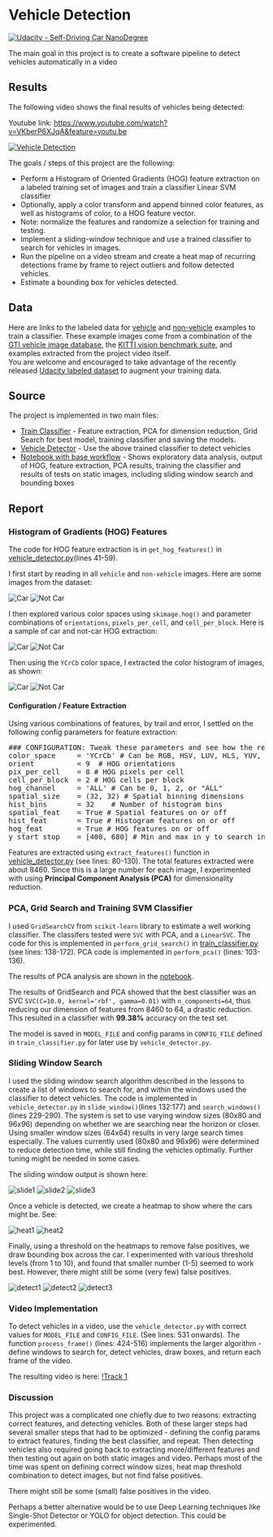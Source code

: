# Vehicle Detection
[![Udacity - Self-Driving Car NanoDegree](https://s3.amazonaws.com/udacity-sdc/github/shield-carnd.svg)](http://www.udacity.com/drive)


The main goal in this project is to create a software pipeline to detect vehicles automatically in a video

## Results

The following video shows the final results of vehicles being detected:

Youtube link: https://www.youtube.com/watch?v=VKberP6XJqA&feature=youtu.be


[![Vehicle Detection](./output_images/yt_vehicle_detect.png)](https://www.youtube.com/watch?v=VKberP6XJqA&feature=youtu.be)


The goals / steps of this project are the following:

* Perform a Histogram of Oriented Gradients (HOG) feature extraction on a labeled training set of images and train a classifier Linear SVM classifier
* Optionally,  apply a color transform and append binned color features, as well as histograms of color, to a HOG feature vector. 
* Note:  normalize the features and randomize a selection for training and testing.
* Implement a sliding-window technique and use a trained classifier to search for vehicles in images.
* Run the pipeline on a video stream and create a heat map of recurring detections frame by frame to reject outliers and follow detected vehicles.
* Estimate a bounding box for vehicles detected.

## Data

Here are links to the labeled data for [vehicle](https://s3.amazonaws.com/udacity-sdc/Vehicle_Tracking/vehicles.zip) and [non-vehicle](https://s3.amazonaws.com/udacity-sdc/Vehicle_Tracking/non-vehicles.zip) examples to train a classifier.  These example images come from a combination of the [GTI vehicle image database](http://www.gti.ssr.upm.es/data/Vehicle_database.html), the [KITTI vision benchmark suite](http://www.cvlibs.net/datasets/kitti/), and examples extracted from the project video itself.   
You are welcome and encouraged to take advantage of the recently released [Udacity labeled dataset](https://github.com/udacity/self-driving-car/tree/master/annotations) to augment your training data.  

## Source

The project is implemented in two main files:

- [Train Classifier](train_classifier.py) - Feature extraction, PCA for dimension reduction, Grid Search for best model, training classifier and saving the models.
- [Vehicle Detector](vehicle_detector.py) - Use the above trained classifier to detect vehicles
- [Notebook with base workflow](01_HOG_ClassifierTraining.ipynb) - Shows exploratory data analysis, output of HOG, feature extraction, PCA results, training the classifier and results of tests on static images, including sliding window search and bounding boxes

## Report

### Histogram of Gradients (HOG) Features

The code for HOG feature extraction is in `get_hog_features()` in [vehicle_detector.py](vehicle_detector.py)(lines 41-59). 

I first start by reading in all `vehicle` and `non-vehicle` images. Here are some images from the dataset:

![Car](output_images/car_images.png)
![Not Car](output_images/notcar_images.png)

I then explored various color spaces using `skimage.hog()` and parameter combinations of `orientations`, `pixels_per_cell`, and `cell_per_block`. Here is a sample of car and not-car HOG extraction:

![Car](output_images/hog1_car.png)
![Not Car](output_images/hog2_nocar.png)

Then using the `YCrCb` color space, I extracted the color histogram of images, as shown:

![Car](output_images/histo1_car.png)
![Not Car](output_images/histo2_nocar.png)

#### Configuration / Feature Extraction

Using various combinations of features, by trail and error, I settled on the following config parameters for feature extraction:

<pre>
### CONFIGURATION: Tweak these parameters and see how the results change.
color_space     = 'YCrCb' # Can be RGB, HSV, LUV, HLS, YUV, YCrCb
orient          = 9  # HOG orientations
pix_per_cell    = 8 # HOG pixels per cell
cell_per_block  = 2 # HOG cells per block
hog_channel     = 'ALL' # Can be 0, 1, 2, or "ALL"
spatial_size    = (32, 32) # Spatial binning dimensions
hist_bins       = 32    # Number of histogram bins
spatial_feat    = True # Spatial features on or off
hist_feat       = True # Histogram features on or off
hog_feat        = True # HOG features on or off
y_start_stop    = [400, 680] # Min and max in y to search in slide_window()
</pre>

Features are extracted using `extract_features()` function in [vehicle_detector.py](vehicle_detector.py) (see lines: 80-130).
The total features extracted were about 8460. Since this is a large number for each image, I experimented with using **Principal Component Analysis (PCA)** for dimensionality reduction. 

### PCA, Grid Search and Training SVM Classifier

I used  `GridSearchCV` from `scikit-learn` library to estimate a well working classifier. The classifers tested were `SVC` with PCA, and a `LinearSVC`. The code for this is implemented in `perform_grid_search()` in [train_classifier.py](train_classifier.py) (see lines: 138-172). PCA code is implemented in `perform_pca()` (lines: 103-136). 

The results of PCA analysis are shown in the [notebook](01_HOG_ClassifierTraining.ipynb).

The results of GridSearch and PCA showed that the best classifier was an SVC `SVC(C=10.0, kernel='rbf', gamma=0.01)` with `n_components=64`, thus reducing our dimension of features from 8460 to 64, a drastic reduction. This resulted in a classifier with **99.38%** accuracy on the test set. 

The model is saved in `MODEL_FILE` and config params in `CONFIG_FILE` defined in `train_classifier.py` for later use by `vehicle_detector.py`.

### Sliding Window Search 

I used the sliding window search algorithm described in the lessons to create a list of windows to search for, and within the windows used the classifier to detect vehicles. The code is implemented in `vehicle_detector.py` in `slide_window()`(lines 132:177) and `search_windows()`(lines 229-290). The system is set to use varying window sizes (80x80 and 96x96) depending on whether we are searching near the horizon or closer. Using smaller window sizes (64x64) results in very large search times especially. The values currently used (80x80 and 96x96) were determined to reduce detection time, while still finding the vehicles optimally. Further tuning might be needed in some cases.

The sliding window output is shown here:

![slide1](output_images/slide1.png)
![slide2](output_images/slide2.png)
![slide3](output_images/slide2.png)

Once a vehicle is detected, we create a heatmap to show where the cars might be. See:

![heat1](output_images/heat1.png)
![heat2](output_images/heat2.png)

Finally, using a threshold on the heatmaps to remove false positives, we draw bounding box across the car. I experimented with various threshold levels (from 1 to 10), and found that smaller number (1-5) seemed to work best. However, there might still be some (very few) false positives.

![detect1](output_images/detect1.png)
![detect2](output_images/detect2.png)
![detect3](output_images/detect3.png)

### Video Implementation

To detect vehicles in a video, use the `vehicle_detector.py` with correct values for `MODEL_FILE` and `CONFIG_FILE`. (See lines: 531 onwards). The function `process_frame()` (lines: 424-516) implements the larger algorithm - define windows to search for, detect vehicles, draw boxes, and return each frame of the video. 

The resulting video is here:
[!Track 1](output_images/processed_video.mp4)

### Discussion

This project was a complicated one chiefly due to two reasons: extracting correct features, and detecting vehicles. Both of these larger steps had several smaller steps that had to be optimized - defining the config params to extract features, finding the best classifier, and repeat. Then detecting vehicles also required going back to extracting more/different features and then testing out again on both static images and video. Perhaps most of the time was spent on defining correct window sizes, heat map threshold combination to detect images, but not find false positives.

There might still be some (small) false positives in the video. 

Perhaps a better alternative would be to use Deep Learning techniques like Single-Shot Detector or YOLO for object detection. This could be experimented.


